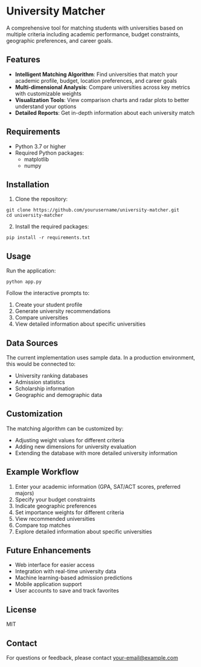 # University Matcher

A comprehensive tool for matching students with universities based on multiple criteria including academic performance, budget constraints, geographic preferences, and career goals.

## Features

- **Intelligent Matching Algorithm**: Find universities that match your academic profile, budget, location preferences, and career goals
- **Multi-dimensional Analysis**: Compare universities across key metrics with customizable weights
- **Visualization Tools**: View comparison charts and radar plots to better understand your options
- **Detailed Reports**: Get in-depth information about each university match

## Requirements

- Python 3.7 or higher
- Required Python packages:
  - matplotlib
  - numpy

## Installation

1. Clone the repository:
```
git clone https://github.com/yourusername/university-matcher.git
cd university-matcher
```

2. Install the required packages:
```
pip install -r requirements.txt
```

## Usage

Run the application:
```
python app.py
```

Follow the interactive prompts to:
1. Create your student profile
2. Generate university recommendations
3. Compare universities
4. View detailed information about specific universities

## Data Sources

The current implementation uses sample data. In a production environment, this would be connected to:
- University ranking databases
- Admission statistics
- Scholarship information
- Geographic and demographic data

## Customization

The matching algorithm can be customized by:
- Adjusting weight values for different criteria
- Adding new dimensions for university evaluation
- Extending the database with more detailed university information

## Example Workflow

1. Enter your academic information (GPA, SAT/ACT scores, preferred majors)
2. Specify your budget constraints
3. Indicate geographic preferences
4. Set importance weights for different criteria
5. View recommended universities
6. Compare top matches
7. Explore detailed information about specific universities

## Future Enhancements

- Web interface for easier access
- Integration with real-time university data
- Machine learning-based admission predictions
- Mobile application support
- User accounts to save and track favorites

## License

MIT

## Contact

For questions or feedback, please contact [your-email@example.com](mailto:your-email@example.com) 